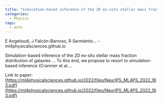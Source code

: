 ```yaml
---
title: "Simulation-based inference of the 2D ex-situ stellar mass fraction distribution of galaxies using variational autoencoders"
categories:
  - Physics
tags:
  - auto
---
```

E Angeloudi, J Falcón-Barroso, R Sarmiento… - ml4physicalsciences.github.io

Simulation-based inference of the 2D ex-situ stellar mass fraction distribution of galaxies … To this end, we propose to resort to simulation-based inference (Cranmer et al.…

Link to paper: [https://ml4physicalsciences.github.io/2022/files/NeurIPS_ML4PS_2022_163.pdf](https://ml4physicalsciences.github.io/2022/files/NeurIPS_ML4PS_2022_163.pdf)
